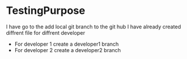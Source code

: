 # TestingPurpose
I have go to the add local git branch to the git hub 
I have already created diffrent file for diffrent developer
* For developer 1 create a developer1 branch
* For developer 2 create a developer2 branch
